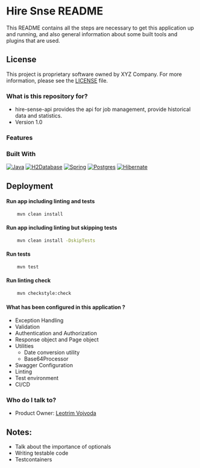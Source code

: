 # Hire Snse README #

This README contains all the steps are necessary to get this application up and running,
and also general information about some built tools and plugins that are used.

## License

This project is proprietary software owned by XYZ Company. For more information, please see the [LICENSE](./LICENSE) file.

### What is this repository for? ###

* hire-sense-api provides the api for job management, provide historical data and statistics.
* Version 1.0

### Features

### Built With ###
[![Java][java.com]][java-url]
[![H2Database][maven.apache.org]][maven-url]
[![Spring][spring.io]][spring-url]
[![Postgres][postgresql.org]][postgresql-url]
[![Hibernate][hibernate.org]][hibernate-url]

## Deployment ##
#### Run app including linting and tests ####

```sh
    mvn clean install
```

#### Run app including linting but skipping tests ####
```sh
    mvn clean install -DskipTests
```

#### Run tests ####
```sh
    mvn test
```
#### Run linting check ####
```sh
    mvn checkstyle:check
```

#### What has been configured in this application ?
* Exception Handling
* Validation
* Authentication and Authorization
* Response object and Page object
* Utilities
    * Date conversion utility
    * Base64Processor
* Swagger Configuration
* Linting
* Test environment
* CI/CD

### Who do I talk to? ###
* Product Owner: [Leotrim Vojvoda](mailto:leotrim.vojvoda@boreksolutions.de)

[spring.io]: https://img.shields.io/badge/Spring_BOOT-6CB42C?style=for-the-badge&logo=spring&logoColor=FFFFFF
[spring-url]: https://spring.io/
[java.com]: https://img.shields.io/badge/Java-ed2024?style=for-the-badge&logo=oracle&logoColor=white
[java-url]: https://www.java.com/en/
[postgresql.org]: https://img.shields.io/badge/Postgresql-31648c?style=for-the-badge&logo=postgresql&logoColor=white
[postgresql-url]: https://www.postgresql.org/
[h2database.com]: https://img.shields.io/badge/H2_Database-1020fe?style=for-the-badge
[h2database-url]: https://www.h2database.com/html/main.html
[maven.apache.org]: https://img.shields.io/badge/Maven-C71A36?style=for-the-badge&logo=apache-maven&logoColor=white
[maven-url]: https://maven.apache.org/
[flywaydb.org]: https://img.shields.io/badge/Flyway-CC0200?style=for-the-badge&logo=flyway&logoColor=white
[flyway-url]: https://flywaydb.org/
[hibernate.org]: https://img.shields.io/badge/Hibernate-59666C?style=for-the-badge&logo=hibernate&logoColor=black
[hibernate-url]: https://hibernate.org/
[checkstyle.sourceforge.io]: https://img.shields.io/badge/Checkstyle-fdc205?style=for-the-badge
[checkstyle-url]: https://checkstyle.sourceforge.io/


## Notes:
* Talk about the importance of optionals
* Writing testable code
* Testcontainers
